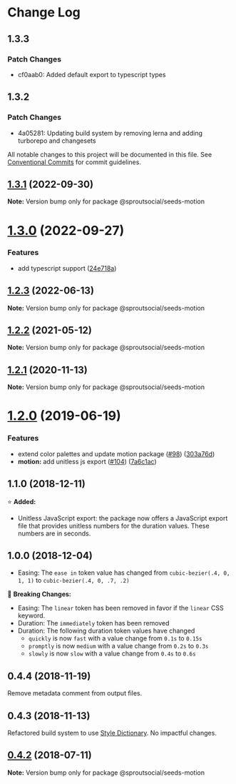# Change Log

## 1.3.3

### Patch Changes

- cf0aab0: Added default export to typescript types

## 1.3.2

### Patch Changes

- 4a05281: Updating build system by removing lerna and adding turborepo and changesets

All notable changes to this project will be documented in this file.
See [Conventional Commits](https://conventionalcommits.org) for commit guidelines.

## [1.3.1](https://github.com/sproutsocial/seeds-packets/compare/@sproutsocial/seeds-motion@1.3.0...@sproutsocial/seeds-motion@1.3.1) (2022-09-30)

**Note:** Version bump only for package @sproutsocial/seeds-motion

# [1.3.0](https://github.com/sproutsocial/seeds-packets/compare/@sproutsocial/seeds-motion@1.2.3...@sproutsocial/seeds-motion@1.3.0) (2022-09-27)

### Features

- add typescript support ([24e718a](https://github.com/sproutsocial/seeds-packets/commit/24e718a26955f40b5645ba86600ff8aa8ba941fa))

## [1.2.3](https://github.com/sproutsocial/seeds-packets/compare/@sproutsocial/seeds-motion@1.2.2...@sproutsocial/seeds-motion@1.2.3) (2022-06-13)

**Note:** Version bump only for package @sproutsocial/seeds-motion

## [1.2.2](https://github.com/sproutsocial/seeds-packets/compare/@sproutsocial/seeds-motion@1.2.1...@sproutsocial/seeds-motion@1.2.2) (2021-05-12)

**Note:** Version bump only for package @sproutsocial/seeds-motion

## [1.2.1](https://github.com/sproutsocial/seeds-packets/compare/@sproutsocial/seeds-motion@1.2.0...@sproutsocial/seeds-motion@1.2.1) (2020-11-13)

**Note:** Version bump only for package @sproutsocial/seeds-motion

# [1.2.0](https://github.com/sproutsocial/seeds/compare/@sproutsocial/seeds-motion@0.4.3...@sproutsocial/seeds-motion@1.2.0) (2019-06-19)

### Features

- extend color palettes and update motion package ([#98](https://github.com/sproutsocial/seeds/issues/98)) ([303a76d](https://github.com/sproutsocial/seeds/commit/303a76d))
- **motion:** add unitless js export ([#104](https://github.com/sproutsocial/seeds/issues/104)) ([7a6c1ac](https://github.com/sproutsocial/seeds/commit/7a6c1ac))

## 1.1.0 (2018-12-11)

⭐️ **Added:**

- Unitless JavaScript export: the package now offers a JavaScript export file that provides unitless numbers for the duration values. These numbers are in seconds.

## 1.0.0 (2018-12-04)

- Easing: The `ease in` token value has changed from `cubic-bezier(.4, 0, 1, 1)` to `cubic-bezier(.4, 0, .7, .2)`

🚨 **Breaking Changes:**

- Easing: The `linear` token has been removed in favor if the `linear` CSS keyword.
- Duration: The `immediately` token has been removed
- Duration: The following duration token values have changed
  - `quickly` is now `fast` with a value change from `0.1s` to `0.15s`
  - `promptly` is now `medium` with a value change from `0.2s` to `0.3s`
  - `slowly` is now `slow` with a value change from `0.4s` to `0.6s`

## 0.4.4 (2018-11-19)

Remove metadata comment from output files.

## 0.4.3 (2018-11-13)

Refactored build system to use [Style Dictionary](https://amzn.github.io/style-dictionary). No impactful changes.

<a name="0.4.2"></a>

## [0.4.2](https://github.com/sproutsocial/seeds/compare/@sproutsocial/seeds-motion@0.4.1...@sproutsocial/seeds-motion@0.4.2) (2018-07-11)

**Note:** Version bump only for package @sproutsocial/seeds-motion
